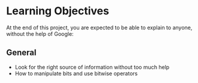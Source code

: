 # Learning Objectives
At the end of this project, you are expected to be able to explain to anyone, without the help of Google:
## General

* Look for the right source of information without too much help
* How to manipulate bits and use bitwise operators
